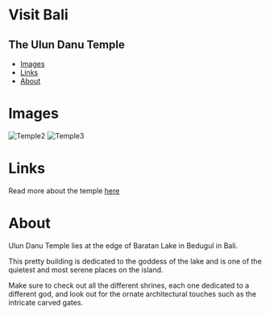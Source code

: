 # Visit Bali
## The Ulun Danu Temple

- [Images](#Images)
- [Links](#Links)
- [About](#About)

# Images
![Temple2](https://d1bv4heaa2n05k.cloudfront.net/user-images/1476353503275/shutterstock-302143586_main_1476353507643.jpeg)
![Temple3](https://www.omnivagant.com/wp-content/uploads/2019/01/IMG_1994-3-1-e1547024234890.jpg)

# Links
Read more about the temple [here](https://www.indonesia.travel/de/en/destinations/bali-nusa-tenggara/bali/ulun-danu-beratan)

# About
Ulun Danu Temple lies at the edge of Baratan Lake in Bedugul in Bali.

This pretty building is dedicated to the goddess of the lake and is one of the quietest and most serene places on the island.

Make sure to check out all the different shrines, each one dedicated to a different god, and look out for the ornate architectural touches such as the intricate carved gates.